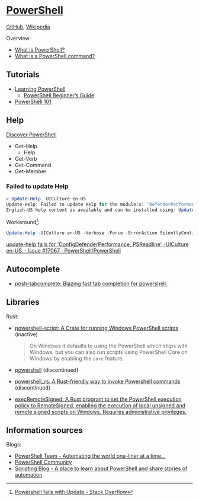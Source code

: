 # [PowerShell](https://learn.microsoft.com/en-us/powershell/)
[GitHub](https://github.com/PowerShell/PowerShell), [Wikipedia](https://en.wikipedia.org/wiki/PowerShell)

Overview:
- [What is PowerShell?](https://learn.microsoft.com/en-us/powershell/scripting/overview)
- [What is a PowerShell command?](https://learn.microsoft.com/en-us/powershell/scripting/powershell-commands)

## Tutorials
- [Learning PowerShell](https://github.com/PowerShell/PowerShell/tree/master/docs/learning-powershell)
  - [PowerShell Beginner’s Guide](https://github.com/PowerShell/PowerShell/blob/master/docs/learning-powershell/powershell-beginners-guide.md)
- [PowerShell 101](https://learn.microsoft.com/en-us/powershell/scripting/learn/ps101/00-introduction)

## Help
[Discover PowerShell](https://learn.microsoft.com/en-us/powershell/scripting/discover-powershell)

- Get-Help
  - Help
- Get-Verb
- Get-Command
- Get-Member

### Failed to update Help
```powershell
> Update-Help -UICulture en-US  
Update-Help: Failed to update Help for the module(s) 'DefenderPerformance, Dism, Get-NetView, Kds, NetQos, PcsvDevice, Pester, PKI, Whea, WindowsUpdate' with UI culture(s) {en-US} : One or more errors occurred. (Response status code does not indicate success: 404 (The specified blob does not exist.).).  
English-US help content is available and can be installed using: Update-Help -UICulture en-US.
```

Workaround[^update-help-so]:
```powershell
Update-Help -UICulture en-US -Verbose -Force -ErrorAction SilentlyContinue
```

[update-help fails for 'ConfigDefenderPerformance, PSReadline' -UICulture en-US. · Issue #17067 · PowerShell/PowerShell](https://github.com/PowerShell/PowerShell/issues/17067)

## Autocomplete
- [posh-tabcomplete: Blazing fast tab completion for powershell.](https://github.com/domsleee/posh-tabcomplete)

## Libraries
Rust:
- [powershell-script: A Crate for running Windows PowerShell scripts](https://github.com/cfsamson/powershell-script) (inactive)

  > On Windows it defaults to using the PowerShell which ships with Windows, but you can also run scripts using PowerShell Core on Windows by enabling the `core` feature.
- [powershell](https://docs.rs/powershell/0.2.0/powershell/) (discontinued)
- [powershell\_rs: A Rust-friendly way to invoke Powershell commands](https://github.com/gurry/powershell_rs) (discontinued)
- [execRemoteSigned: A Rust program to set the PowerShell execution policy to RemoteSigned, enabling the execution of local unsigned and remote signed scripts on Windows. Requires administrative privileges.](https://github.com/mranv/execRemoteSigned)

## Information sources
Blogs:
- [PowerShell Team - Automating the world one-liner at a time…](https://devblogs.microsoft.com/powershell/)
- [PowerShell Community](https://devblogs.microsoft.com/powershell-community/)  
- [Scripting Blog - A place to learn about PowerShell and share stories of automation](https://devblogs.microsoft.com/scripting/)


[^update-help-so]: [Powershell fails with Update - Stack Overflow](https://stackoverflow.com/questions/39834452/powershell-fails-with-update)